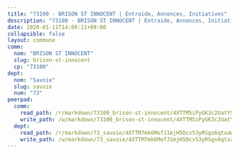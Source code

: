 ```yaml
---
title: "73100 - BRISON ST INNOCENT | Entraide, Annonces, Initiatives"
description: "73100 - BRISON ST INNOCENT | Entraide, Annonces, Initiatives"
date: 2020-01-11T14:09:21+09:00
collapsible: false
layout: commune
comm:
  nom: "BRISON ST INNOCENT"
  slug: brison-st-innocent
  cp: "73100"
dept:
  nom: "Savoie"
  slug: savoie
  num: "73"
peerpad:
  comm:
    read_path: /r/markdown/73100_brison-st-innocent/4XTTM5iPyGK3c2UatYSNGbuqsyBYHagHNThnDavVxophMoBeV
    write_path: /w/markdown/73100_brison-st-innocent/4XTTM5iPyGK3c2UatYSNGbuqsyBYHagHNThnDavVxophMoBeV-K3TgU9APaT3fqBwyBMXtBUE1QEn416RYXbStqytYNjS4SKRGyTqtiY3aP9M5j7oDsM5Qq3zXPv3t4YjuLkVzitQu8Q3hboLpjtrfyufqSurxtpUJickzMYNPrG6EMHt4oBS1P7tZ
  dept:
    read_path: /r/markdown/73_savoie/4XTTM7mk6MofJ1mjH5Dcs53yRSgs6qtxaWYjKD54ttqHGEMur
    write_path: /w/markdown/73_savoie/4XTTM7mk6MofJ1mjH5Dcs53yRSgs6qtxaWYjKD54ttqHGEMur-K3TgTorsK1WLw8S2EgnkoX8tJEgZgam6ANhvqrVqNfiz9fX8kbMKu5AF1rqzXyxMRZgoVPrb5EERe3PeBhqF1SBfP5G1PJnvsDUF2LQSxevobpkDM4djQDebTYoo6Yx53thenJpY
---
```


